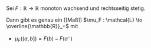 Sei $F : \mathbb{R} \to \mathbb{R}$ monoton wachsend und rechtsseitig stetig.

Dann gibt es genau ein [[Maß]] $\mu_F : \mathcal{L} \to \overline{\mathbb{R}}_+$ mit
- $\mu_F((a, b]) = F(b) - F(a^-)$